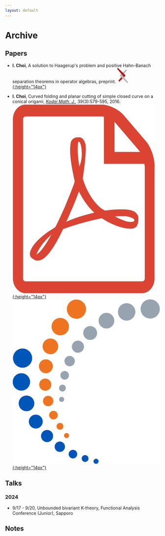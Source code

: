 ```yaml
---
layout: default
---
```


# Archive

## Papers


- 
	__I. Choi__,
	A solution to Haagerup's problem and positive Hahn-Banach separation theorems in operator algebras,
	preprint.
	[![](/assets/img/arxiv.svg){:height="14px"}](https://arxiv.org/abs/2501.16832)


- 
	__I. Choi__,
	Curved folding and planar cutting of simple closed curve on a conical origami,
	[_Kodai Math. J._](https://www.math.titech.ac.jp/top/~tosho/Journal/info-j.html),
	39(3):579-595,
	2016.
	[![](/assets/img/pdf.jpeg){:height="14px"}](/assets/pdf/papers/1509-cfpc.pdf)
	[![](/assets/img/mathscinet.png){:height="14px"}](https://mathscinet.ams.org/mathscinet/article?mr=3567235)




## Talks

### 2024
- 
	9/17 - 9/20,
	Unbounded bivariant K-theory,
	Functional Analysis Conference (Junior),
	Sapporo




## Notes


